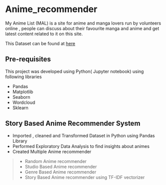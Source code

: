 # Anime_recommender
My Anime List (MAL) is a site for anime and manga lovers run by volunteers online , people can discuss about their favourite manga and anime and get latest content related to it on this site.

This Dataset can be found at [here](https://www.kaggle.com/datasets/CooperUnion/anime-recommendations-database)
## Pre-requisites
This project was developed using Python( Jupyter notebook) using following libraries
- Pandas
- Matplotlib
- Seaborn
- Wordcloud
- Sklearn
## Story Based Anime Recommender System
* Imported , cleaned and Transformed Dataset in Python using Pandas Library
* Performed Exploratory Data Analysis to find insights about animes 
* Created Multiple Anime recommender 
 > * Random Anime recommender
 > * Studio Based Anime recommender
 > * Genre Based Anime recommender
 > * Story Based Anime recommender using TF-IDF vectorizer
